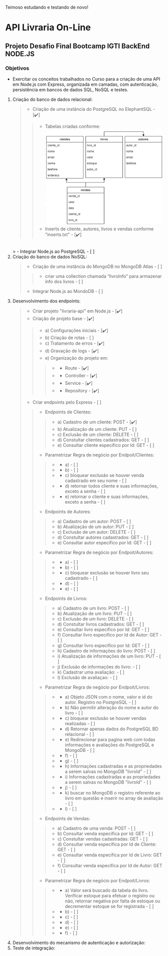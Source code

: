 Teimoso estudando e testando de novo!

# API Livraria On-Line
## Projeto Desafio Final Bootcamp IGTI BackEnd NODE.JS

### <strong>Objetivos</strong>

* Exercitar os conceitos trabalhados no Curso para a criação de uma API em Node.js com 
Express, organizada em camadas, com autenticação, persistência em bancos de dados 
SQL, NoSQL e testes.<br/>

1. Criação do banco de dados relacional: <br/>
    > - Criação de uma instância do PostgreSQL no ElephantSQL - [:heavy_check_mark:]
    >> - Tabelas criadas conforme:<br/>
    <img src="/img/DB.relacional.jpg"><br/>
    >> - Inserts de cliente, autores, livros e vendas conforme "inserts.txt" - [:heavy_check_mark:]
    <br/>
    > - Integrar Node.js ao PostgreSQL - [ ]
2. Criação do banco de dados NoSQL: <br/>
    > - Criação de uma instância do MongoDB no MongoDB Atlas - [ ]
    >> - criar uma collection chamada “livroInfo” para armazenar info dos livros - [ ]
    > - Integrar Node.js ao MondoDB - [ ]
3. Desenvolvimento dos endpoints: <br/>
    > - Criar projeto "livraria-api" em Node.js - [:heavy_check_mark:]
    > - Criação de projeto base - [:heavy_check_mark:]
    >> - a) Configurações iniciais - [:heavy_check_mark:]
    >> - b) Criação de rotas - [ ]
    >> - c) Tratamento de erros - [:heavy_check_mark:]
    >> - d) Gravação de logs - [:heavy_check_mark:]
    >> - e) Organização do projeto em:
    >>> - * Route - [:heavy_check_mark:]
    >>> - * Controller - [:heavy_check_mark:]
    >>> - * Service - [:heavy_check_mark:]
    >>> - * Repository - [:heavy_check_mark:]
    > - Criar endpoints pelo Express - [ ]
    >> - Endpoints de Clientes:
    >>> - a) Cadastro de um cliente: POST - [:heavy_check_mark:]
    >>> - b) Atualização de um cliente: PUT - [ ]
    >>> - c) Exclusão de um cliente: DELETE - [ ]
    >>> - d) Constultar clientes cadastrados: GET - [ ]
    >>> - e) Consultar cliente especifico por Id: GET - [ ]
    >> - Parametrizar Regra de negócio por Endpoit/Clientes:
    >>> - * a) - [ ] 
    >>> - * b) - [ ]
    >>> - * c) bloquear exclusão se houver venda cadastrado em seu nome - [ ]
    >>> - * d) retornar todos cliente e suas informações, exceto a senha - [ ]
    >>> - * e) retornar o cliente e suas informações, exceto a senha - [ ]
    >> - Endpoints de Autores:
    >>> - a) Cadastro de um autor: POST - [ ]
    >>> - b) Atualização de um autor: PUT - [ ]
    >>> - c) Exclusão de um autor: DELETE - [ ]
    >>> - d) Constultar autores cadastrados: GET - [ ]
    >>> - e) Consultar autor especifico por Id: GET - [ ]
    >> - Parametrizar Regra de negócio por Endpoit/Autores:
    >>> - * a) - [ ]
    >>> - * b) - [ ] 
    >>> - * c) bloquear exclusão se houver livro seu cadastrado - [ ]
    >>> - * d) - [ ]
    >>> - * e) - [ ]
    >> - Endpoints de Livros:
    >>> - a) Cadastro de um livro: POST - [ ]
    >>> - b) Atualização de um livro: PUT - [ ]
    >>> - c) Exclusão de um livro: DELETE - [ ]
    >>> - d) Constultar livros cadastrados: GET - [ ]
    >>> - e) Consultar livro especifico por Id: GET - [ ]
    >>> - f) Consultar livro especifico por Id de Autor: GET - [ ]
    >>> - g) Consultar livro especifico por Id: GET - [ ]
    >>> - h) Cadastro de informações do livro: POST - [ ]
    >>> - i) Atualização de informações de um livro: PUT - [ ]
    >>> - j) Exclusão de informações do livro: - [ ]
    >>> - k) Cadastrar uma avaliação: - [ ]
    >>> - l) Exclusão de avaliaçao: - [ ]
    >> - Parametrizar Regra de negócio por Endpoit/Livros:
    >>> - * a) Objeto JSON com o nome, valor e id do autor. Registro no PostgreSQL - [ ] 
    >>> - * b) Não permitir alteração do nome e autor do livro - [ ] 
    >>> - * c) bloquear exclusão se houver vendas realizadas - [ ]
    >>> - * d) Retornar apenas dados do PostgreSQL BD relacional - [ ]
    >>> - * e) Redirecionar para pagina web com todas informações e avaliações do PostgreSQL e MongoDB - [ ]
    >>> - * f) - [ ]
    >>> - * g) - [ ]
    >>> - * h) Informações cadastradas e as propriedades a serem salvas no MongoDB "livroId" - [ ]
    >>> - * i) Informações cadastradas e as propriedades a serem salvas no MongoDB "livroId" - [ ]
    >>> - * j) - [ ]
    >>> - * k) buscar no MongoDB o registro referente ao livro em questão e inserir no array de avaliação - [ ]
    >>> - * l) - [ ]
    >> - Endpoints de Vendas:
    >>> - a) Cadastro de uma venda: POST - [ ]
    >>> - b) Consultar venda especifica por Id: GET - [ ]
    >>> - c) Constultar vendas cadastradas: GET - [ ]
    >>> - d) Consultar venda especifica por Id de Cliente: GET - [ ]
    >>> - e) Consultar venda especifica por Id de Livro: GET - [ ]
    >>> - f) Consultar venda especifica por Id de Autor: GET - [ ]
    >> - Parametrizar Regra de negócio por Endpoit/Livros:
    >>> - * a) Valor será buscado da tabela do livro. Verificar estoque para efetuar o registro ou não, retornar negativa por falta de estoque ou decrementar estoque se for registrada - [ ] 
    >>> - * b) - [ ] 
    >>> - * c) - [ ]
    >>> - * d) - [ ]
    >>> - * e) - [ ]
    >>> - * f) - [ ]
4. Desenvolvimento do mecanismo de autenticação e autorização: <br/>
4. Teste de integração: <br/>
